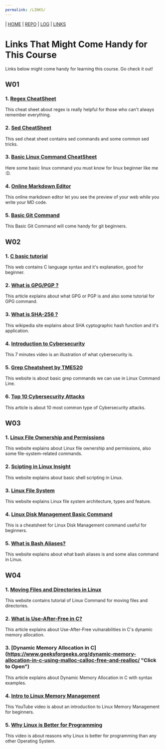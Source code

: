 ```yaml
---
permalink: /LINKS/
---
```

| [HOME](https://syahdanputra.github.io/os212/) | [REPO](https://github.com/SyahdanPutra/os212) | [LOG](/TXT/mylog.txt) | [LINKS]()

# Links That Might Come Handy for This Course
Links below might come handy for learning this course. Go check it out!
## W01
### 1. [Regex CheatSheet](https://cheatography.com/davechild/cheat-sheets/regular-expressions/ "Regex CheatSheet by DaveChild")
This cheat sheet about regex is really helpful for those who can't always remember everything.
### 2. [Sed CheatSheet](https://quickref.me/sed "Sed CheatSheet")
This sed cheat sheet contains sed commands and some common sed tricks.
### 3. [Basic Linux Command CheatSheet](https://www.guru99.com/linux-commands-cheat-sheet.html "Linux CheatSheet by Guru99")
Here some basic linux command you must know for linux beginner like me :D.
### 4. [Online Markdown Editor](https://dillinger.io "Online Markdown Editor")
This online markdown editor let you see the preview of your web while you write your MD code.
### 5. [Basic Git Command](https://confluence.atlassian.com/bitbucketserver/basic-git-commands-776639767.html "Basic Git Command")
This Basic Git Command will come handy for git beginners.
## W02
### 1. [C basic tutorial](https://www.programiz.com/c-programming "C basic tutorial")
This web contains C language syntax and it's explanation, good for beginner.
### 2. [What is GPG/PGP ?](https://www.privex.io/articles/what-is-gpg "CLick to open")
This article explains about what GPG or PGP is and also some tutorial for GPG command.
### 3. [What is SHA-256 ?](https://en.wikipedia.org/wiki/SHA-2 "CLick to open")
This wikipedia site explains about SHA cyptographic hash function and it's application.
### 4. [Introduction to Cybersecurity](https://www.youtube.com/watch?v=inWWhr5tnEA "Click to open")
This 7 minutes video is an illustration of what cybersecurity is.
### 5. [Grep Cheatsheet by TME520](https://cheatography.com/tme520/cheat-sheets/grep-english/ "Click to open")
This website is about basic grep commands we can use in Linux Command Line.
### 6. [Top 10 Cybersecurity Attacks](https://blog.netwrix.com/2018/05/15/top-10-most-common-types-of-cyber-attacks/ "Click to open")
This article is about 10 most common type of Cybersecurity attacks.
## W03
### 1. [Linux File Ownership and Permissions](https://www.guru99.com/file-permissions.html "Click to open")
This website explains about Linux file ownership and permissions, also some file-system-related commands.
### 2. [Scipting in Linux Insight](https://www.guru99.com/introduction-to-shell-scripting.html "Click to open")
This website explains about basic shell scripting in Linux.
### 3. [Linux File System](https://www.javatpoint.com/linux-file-system "Click to open")
This website explains Linux file system architecture, types and feature.
### 4. [Linux Disk Management Basic Command](https://pepa.holla.cz/wp-content/uploads/2018/12/w_lina21.pdf "Click to open")
This is a cheatsheet for Linux Disk Management command useful for beginners.
### 5. [What is Bash Aliases?](https://linuxize.com/post/how-to-create-bash-aliases/ "Click to open")
This website explains about what bash aliases is and some alias command in Linux.
## W04
### 1. [Moving Files and Directories in Linux](https://www.linuxid.net/25473/tutorial-perintah-mv-dan-penggunaan-di-linux-terminal/ "Click to open")
This website contains tutorial of Linux Command for moving files and directories.
### 2. [What is Use-After-Free in C?](https://encyclopedia.kaspersky.com/glossary/use-after-free/ "Click to Open")
This article explains about Use-After-Free vulnarabilities in C's dynamic memory allocation.
### 3. [Dynamic Memory Allocation in C] (https://www.geeksforgeeks.org/dynamic-memory-allocation-in-c-using-malloc-calloc-free-and-realloc/ "Click to Open")
This article explains about Dynamic Memory Allocation in C with syntax examples.
### 4. [Intro to Linux Memory Management](https://www.youtube.com/watch?v=wbi6IZDIv_4 "Click to open video")
This YouTube video is about an introduction to Linux Memory Management for beginners.
### 5. [Why Linux is Better for Programming](https://www.youtube.com/watch?v=otDOHt_Jges "Click to Open Video")
This video is about reasons why Linux is better for programming than any other Operating System.
